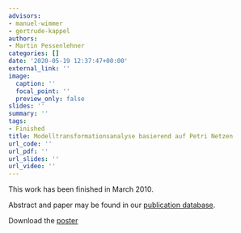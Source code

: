 ```yaml
---
advisors:
- manuel-wimmer
- gertrude-kappel
authors:
- Martin Pessenlehner
categories: []
date: '2020-05-19 12:37:47+00:00'
external_link: ''
image:
  caption: ''
  focal_point: ''
  preview_only: false
slides: ''
summary: ''
tags:
- Finished
title: Modelltransformationsanalyse basierend auf Petri Netzen
url_code: ''
url_pdf: ''
url_slides: ''
url_video: ''
---
```


This work has been finished in March 2010.

Abstract and paper may be found in our <a class="external" href="http://publik.tuwien.ac.at/showentry.php?ID=185372&amp;lang=2">publication database</a>.

 Download the [poster](https://www.big.tuwien.ac.at/app/uploads/2016/10/Pessenlehner_poster.pdf)